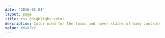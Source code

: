 ```yaml
---
date: '2016-01-01'
layout: page
title: css.$highlight-color
description: Color used for the focus and hover states of many controls
value: #6ab7ef 
---
```

